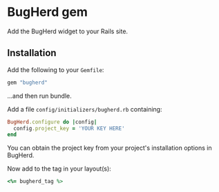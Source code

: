 # BugHerd gem

Add the BugHerd widget to your Rails site.

## Installation

Add the following to your `Gemfile`:

```ruby
gem "bugherd"
```

...and then run bundle.

Add a file `config/initializers/bugherd.rb` containing:

```ruby
BugHerd.configure do |config|
  config.project_key = 'YOUR KEY HERE'
end
```

You can obtain the project key from your project's installation options in BugHerd.

Now add to the <head> tag in your layout(s):

```ruby
<%= bugherd_tag %>
```
